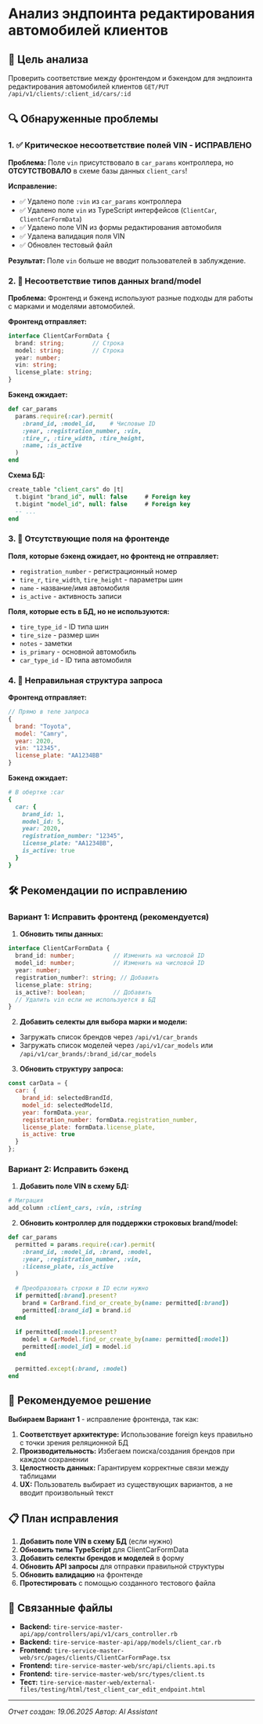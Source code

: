 # Анализ эндпоинта редактирования автомобилей клиентов

## 🎯 Цель анализа
Проверить соответствие между фронтендом и бэкендом для эндпоинта редактирования автомобилей клиентов `GET/PUT /api/v1/clients/:client_id/cars/:id`

## 🔍 Обнаруженные проблемы

### 1. ✅ Критическое несоответствие полей VIN - ИСПРАВЛЕНО

**Проблема:** Поле `vin` присутствовало в `car_params` контроллера, но **ОТСУТСТВОВАЛО** в схеме базы данных `client_cars`!

**Исправление:**
- ✅ Удалено поле `:vin` из `car_params` контроллера
- ✅ Удалено поле `vin` из TypeScript интерфейсов (`ClientCar`, `ClientCarFormData`)
- ✅ Удалено поле VIN из формы редактирования автомобиля
- ✅ Удалена валидация поля VIN
- ✅ Обновлен тестовый файл

**Результат:** Поле `vin` больше не вводит пользователей в заблуждение.

### 2. 🔄 Несоответствие типов данных brand/model

**Проблема:** Фронтенд и бэкенд используют разные подходы для работы с марками и моделями автомобилей.

**Фронтенд отправляет:**
```typescript
interface ClientCarFormData {
  brand: string;        // Строка
  model: string;        // Строка
  year: number;
  vin: string;
  license_plate: string;
}
```

**Бэкенд ожидает:**
```ruby
def car_params
  params.require(:car).permit(
    :brand_id, :model_id,    # Числовые ID
    :year, :registration_number, :vin,
    :tire_r, :tire_width, :tire_height, 
    :name, :is_active
  )
end
```

**Схема БД:**
```sql
create_table "client_cars" do |t|
  t.bigint "brand_id", null: false     # Foreign key
  t.bigint "model_id", null: false     # Foreign key
  -- ...
end
```

### 3. 📝 Отсутствующие поля на фронтенде

**Поля, которые бэкенд ожидает, но фронтенд не отправляет:**
- `registration_number` - регистрационный номер
- `tire_r`, `tire_width`, `tire_height` - параметры шин
- `name` - название/имя автомобиля
- `is_active` - активность записи

**Поля, которые есть в БД, но не используются:**
- `tire_type_id` - ID типа шин
- `tire_size` - размер шин
- `notes` - заметки
- `is_primary` - основной автомобиль
- `car_type_id` - ID типа автомобиля

### 4. 🔧 Неправильная структура запроса

**Фронтенд отправляет:**
```javascript
// Прямо в теле запроса
{
  brand: "Toyota",
  model: "Camry",
  year: 2020,
  vin: "12345",
  license_plate: "AA1234BB"
}
```

**Бэкенд ожидает:**
```ruby
# В обертке :car
{
  car: {
    brand_id: 1,
    model_id: 5,
    year: 2020,
    registration_number: "12345",
    license_plate: "AA1234BB",
    is_active: true
  }
}
```

## 🛠️ Рекомендации по исправлению

### Вариант 1: Исправить фронтенд (рекомендуется)

1. **Обновить типы данных:**
```typescript
interface ClientCarFormData {
  brand_id: number;           // Изменить на числовой ID
  model_id: number;           // Изменить на числовой ID
  year: number;
  registration_number?: string; // Добавить
  license_plate: string;
  is_active?: boolean;        // Добавить
  // Удалить vin если не используется в БД
}
```

2. **Добавить селекты для выбора марки и модели:**
- Загружать список брендов через `/api/v1/car_brands`
- Загружать список моделей через `/api/v1/car_models` или `/api/v1/car_brands/:brand_id/car_models`

3. **Обновить структуру запроса:**
```javascript
const carData = {
  car: {
    brand_id: selectedBrandId,
    model_id: selectedModelId,
    year: formData.year,
    registration_number: formData.registration_number,
    license_plate: formData.license_plate,
    is_active: true
  }
};
```

### Вариант 2: Исправить бэкенд

1. **Добавить поле VIN в схему БД:**
```ruby
# Миграция
add_column :client_cars, :vin, :string
```

2. **Обновить контроллер для поддержки строковых brand/model:**
```ruby
def car_params
  permitted = params.require(:car).permit(
    :brand_id, :model_id, :brand, :model,
    :year, :registration_number, :vin,
    :license_plate, :is_active
  )
  
  # Преобразовать строки в ID если нужно
  if permitted[:brand].present?
    brand = CarBrand.find_or_create_by(name: permitted[:brand])
    permitted[:brand_id] = brand.id
  end
  
  if permitted[:model].present?
    model = CarModel.find_or_create_by(name: permitted[:model])
    permitted[:model_id] = model.id
  end
  
  permitted.except(:brand, :model)
end
```

## 🎯 Рекомендуемое решение

**Выбираем Вариант 1** - исправление фронтенда, так как:

1. **Соответствует архитектуре:** Использование foreign keys правильно с точки зрения реляционной БД
2. **Производительность:** Избегаем поиска/создания брендов при каждом сохранении
3. **Целостность данных:** Гарантируем корректные связи между таблицами
4. **UX:** Пользователь выбирает из существующих вариантов, а не вводит произвольный текст

## 📋 План исправления

1. **Добавить поле VIN в схему БД** (если нужно)
2. **Обновить типы TypeScript** для ClientCarFormData
3. **Добавить селекты брендов и моделей** в форму
4. **Обновить API запросы** для отправки правильной структуры
5. **Обновить валидацию** на фронтенде
6. **Протестировать** с помощью созданного тестового файла

## 🔗 Связанные файлы

- **Backend:** `tire-service-master-api/app/controllers/api/v1/cars_controller.rb`
- **Backend:** `tire-service-master-api/app/models/client_car.rb`
- **Frontend:** `tire-service-master-web/src/pages/clients/ClientCarFormPage.tsx`
- **Frontend:** `tire-service-master-web/src/api/clients.api.ts`
- **Frontend:** `tire-service-master-web/src/types/client.ts`
- **Тест:** `tire-service-master-web/external-files/testing/html/test_client_car_edit_endpoint.html`

---
*Отчет создан: 19.06.2025*
*Автор: AI Assistant* 
